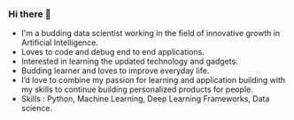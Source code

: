 ### Hi there 👋
- I'm  a budding data scientist working in the field of innovative growth in Artificial Intelligence. 
- Loves to code and debug end to end applications. 
- Interested in learning the updated technology and gadgets.
-  Budding learner and loves to improve everyday life.
-  I’d love to combine my passion for learning and application building with my  skills to continue building personalized products for people.
- Skills : Python, Machine Learning, Deep Learning Frameworks, Data science.

<!--
**mahaveerjain98/mahaveerjain98** is a ✨ _special_ ✨ repository because its `README.md` (this file) appears on your GitHub profile.

Here are some ideas to get you started:

- 🔭 I’m currently working on ...
- 🌱 I’m currently learning ...
- 👯 I’m looking to collaborate on ...
- 🤔 I’m looking for help with ...
- 💬 Ask me about ...
- 📫 How to reach me: ...
- 😄 Pronouns: ...
- ⚡ Fun fact: ...
-->
